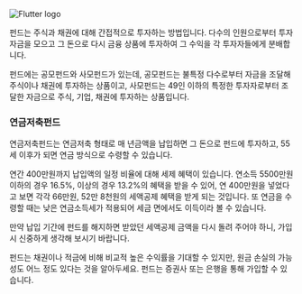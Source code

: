 ![Flutter logo](resource:assets/images/fund.png)
     

펀드는 주식과 채권에 대해 간접적으로 투자하는 방법입니다. 다수의 인원으로부터 투자 자금을 모으고 그 돈으로 다시 금융 상품에 투자하여 그 수익을 각 투자자들에게 분배합니다. 

펀드에는 공모펀드와 사모펀드가 있는데, 공모펀드는 불특정 다수로부터 자금을 조달해 주식이나 채권에 투자하는 상품이고, 사모펀드는 49인 이하의 특정한 투자자로부터 조달한 자금으로 주식, 기업, 채권에 투자하는 상품입니다.
     


### 연금저축펀드
연금저축펀드는 연금저축 형태로 매 년금액을 납입하면 그 돈으로 펀드에 투자하고, 55세 이후가 되면 연금 방식으로 수령할 수 있습니다. 

연간 400만원까지 납입액의 일정 비율에 대해 세제 혜택이 있습니다. 연소득 5500만원 이하의 경우 16.5%, 이상의 경우 13.2%의 혜택을 받을 수 있어, 연 400만원을 넣었다고 보면 각각 66만원, 52만 8천원의 세액공제 혜택을 받게 되는 것입니다. 또 연금을 수령할 때는 낮은 연금소득세가 적용되어 세금 면에서도 이득이라 볼 수 있습니다. 

만약 납입 기간에 펀드를 해지하면 받았던 세액공제 금액을 다시 돌려 주어야 하니, 가입 시 신중하게 생각해 보시기 바랍니다.
     
      
펀드는 채권이나 적금에 비해 비교적 높은 수익률을 기대할 수 있지만, 원금 손실의 가능성도 어느 정도 있다는 것을 알아두세요. 펀드는 증권사 또는 은행을 통해 가입할 수 있습니다.
  




  